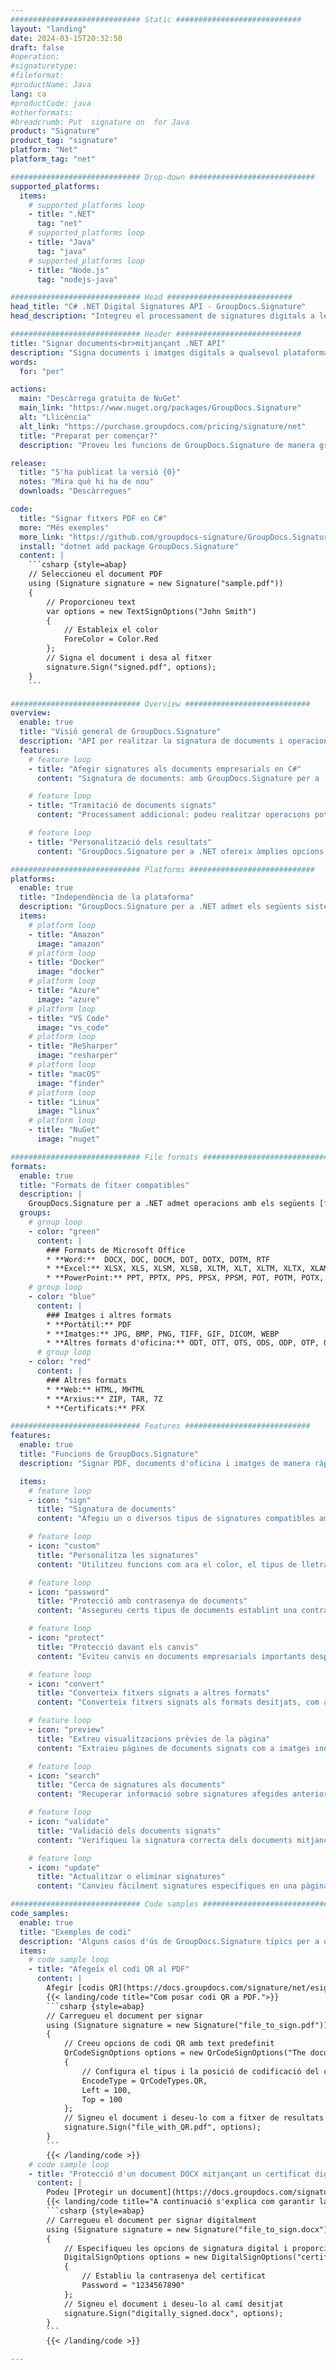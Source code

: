 ```yaml
---
############################# Static ############################
layout: "landing"
date: 2024-03-15T20:32:50
draft: false
#operation: 
#signaturetype: 
#fileformat: 
#productName: Java
lang: ca
#productCode: java
#otherformats: 
#breadcrumb: Put  signature on  for Java
product: "Signature"
product_tag: "signature"
platform: "Net"
platform_tag: "net"

############################# Drop-down ############################
supported_platforms:
  items:
    # supported_platforms loop
    - title: ".NET"
      tag: "net"
    # supported_platforms loop
    - title: "Java"
      tag: "java"
    # supported_platforms loop
    - title: "Node.js"
      tag: "nodejs-java"

############################# Head ############################
head_title: "C# .NET Digital Signatures API - GroupDocs.Signature"
head_description: "Integreu el processament de signatures digitals a les vostres aplicacions .NET mitjançant GroupDocs.Signature. Assegureu els vostres fitxers amb signatures de manera ràpida i eficient."

############################# Header ############################
title: "Signar documents<br>mitjançant .NET API"
description: "Signa documents i imatges digitals a qualsevol plataforma utilitzant les nostres API flexibles i solucions basades en aplicacions per a programadors i usuaris finals."
words:
  for: "per"

actions:
  main: "Descàrrega gratuïta de NuGet"
  main_link: "https://www.nuget.org/packages/GroupDocs.Signature"
  alt: "Llicència"
  alt_link: "https://purchase.groupdocs.com/pricing/signature/net"
  title: "Preparat per començar?"
  description: "Proveu les funcions de GroupDocs.Signature de manera gratuïta o sol·liciteu una llicència"

release:
  title: "S'ha publicat la versió {0}"
  notes: "Mira què hi ha de nou"
  downloads: "Descàrregues"

code:
  title: "Signar fitxers PDF en C#"
  more: "Més exemples"
  more_link: "https://github.com/groupdocs-signature/GroupDocs.Signature-for-.NET"
  install: "dotnet add package GroupDocs.Signature"
  content: |
    ```csharp {style=abap}   
    // Seleccioneu el document PDF
    using (Signature signature = new Signature("sample.pdf"))
    {
        // Proporcioneu text
        var options = new TextSignOptions("John Smith")
        {
            // Estableix el color
            ForeColor = Color.Red
        };
        // Signa el document i desa al fitxer
        signature.Sign("signed.pdf", options);
    }
    ```

############################# Overview ############################
overview:
  enable: true
  title: "Visió general de GroupDocs.Signature"
  description: "API per realitzar la signatura de documents i operacions relacionades en aplicacions .NET"
  features:
    # feature loop
    - title: "Afegir signatures als documents empresarials en C#"
      content: "Signatura de documents: amb GroupDocs.Signature per a .NET, podeu afegir diversos tipus de signatures, com ara text, imatges, codis de barres i certificats digitals, als documents PDF i Office. Aquesta API us permet signar els vostres documents amb gairebé qualsevol tipus de dades, incloses les metadades ocultes."

    # feature loop
    - title: "Tramitació de documents signats"
      content: "Processament addicional: podeu realitzar operacions potents en documents signats mitjançant GroupDocs.Signature. Això inclou la cerca de signatures existents als documents empresarials i verificar-les mitjançant criteris específics. A més, podeu recuperar la informació del document i les pàgines de vista prèvia mitjançant aquesta API .NET."

    # feature loop
    - title: "Personalització dels resultats"
      content: "GroupDocs.Signature per a .NET ofereix àmplies opcions de personalització. Podeu col·locar signatures amb precisió a qualsevol lloc de la pàgina del document i ajustar-ne l'aparença mitjançant una varietat de paràmetres. A més, aquesta API admet desar documents processats en una àmplia gamma de formats compatibles."

############################# Platforms ############################
platforms:
  enable: true
  title: "Independència de la plataforma"
  description: "GroupDocs.Signature per a .NET admet els següents sistemes operatius, marcs i gestors de paquets"
  items:
    # platform loop
    - title: "Amazon"
      image: "amazon"
    # platform loop
    - title: "Docker"
      image: "docker"
    # platform loop
    - title: "Azure"
      image: "azure"
    # platform loop
    - title: "VS Code"
      image: "vs_code"
    # platform loop
    - title: "ReSharper"
      image: "resharper"
    # platform loop
    - title: "macOS"
      image: "finder"
    # platform loop
    - title: "Linux"
      image: "linux"
    # platform loop
    - title: "NuGet"
      image: "nuget"

############################# File formats ############################
formats:
  enable: true
  title: "Formats de fitxer compatibles"
  description: |
    GroupDocs.Signature per a .NET admet operacions amb els següents [formats de fitxer](https://docs.groupdocs.com/signature/net/supported-document-formats/).
  groups:
    # group loop
    - color: "green"
      content: |
        ### Formats de Microsoft Office
        * **Word:**  DOCX, DOC, DOCM, DOT, DOTX, DOTM, RTF
        * **Excel:** XLSX, XLS, XLSM, XLSB, XLTM, XLT, XLTM, XLTX, XLAM, SXC, SpreadsheetML
        * **PowerPoint:** PPT, PPTX, PPS, PPSX, PPSM, POT, POTM, POTX, PPTM
    # group loop
    - color: "blue"
      content: |
        ### Imatges i altres formats
        * **Portàtil:** PDF
        * **Imatges:** JPG, BMP, PNG, TIFF, GIF, DICOM, WEBP
        * **Altres formats d'oficina:** ODT, OTT, OTS, ODS, ODP, OTP, ODG
      # group loop
    - color: "red"
      content: |
        ### Altres formats
        * **Web:** HTML, MHTML
        * **Arxius:** ZIP, TAR, 7Z
        * **Certificats:** PFX

############################# Features ############################
features:
  enable: true
  title: "Funcions de GroupDocs.Signature"
  description: "Signar PDF, documents d'oficina i imatges de manera ràpida i precisa"

  items:
    # feature loop
    - icon: "sign"
      title: "Signatura de documents"
      content: "Afegiu un o diversos tipus de signatures compatibles amb precisió a qualsevol posició especificada dels documents empresarials."

    # feature loop
    - icon: "custom"
      title: "Personalitza les signatures"
      content: "Utilitzeu funcions com ara el color, el tipus de lletra, la vora, la rotació, etc., per configurar l'aspecte de les signatures."

    # feature loop
    - icon: "password"
      title: "Protecció amb contrasenya de documents"
      content: "Assegureu certs tipus de documents establint una contrasenya després de signar."

    # feature loop
    - icon: "protect"
      title: "Protecció davant els canvis"
      content: "Eviteu canvis en documents empresarials importants després d'afegir una signatura amb un certificat digital."

    # feature loop
    - icon: "convert"
      title: "Converteix fitxers signats a altres formats"
      content: "Converteix fitxers signats als formats desitjats, com ara desar un document de Word com a PDF."

    # feature loop
    - icon: "preview"
      title: "Extreu visualitzacions prèvies de la pàgina"
      content: "Extraieu pàgines de documents signats com a imatges individuals per a un processament futur."

    # feature loop
    - icon: "search"
      title: "Cerca de signatures als documents"
      content: "Recuperar informació sobre signatures afegides anteriorment en documents específics."

    # feature loop
    - icon: "validate"
      title: "Validació dels documents signats"
      content: "Verifiqueu la signatura correcta dels documents mitjançant funcions de validació."

    # feature loop
    - icon: "update"
      title: "Actualitzar o eliminar signatures"
      content: "Canvieu fàcilment signatures específiques en una pàgina, modifiqueu-ne el text o suprimiu-les sense cap problema."

############################# Code samples ############################
code_samples:
  enable: true
  title: "Exemples de codi"
  description: "Alguns casos d'ús de GroupDocs.Signature típics per a operacions .NET"
  items:
    # code sample loop
    - title: "Afegeix el codi QR al PDF"
      content: |
        Afegir [codis QR](https://docs.groupdocs.com/signature/net/esign-document-with-qr-code-signature/) a pàgines específiques de documents PDF pot millorar els processos empresarials. A continuació es mostra un exemple de com afegir un codi QR mitjançant GroupDocs.Signature.
        {{< landing/code title="Com posar codi QR a PDF.">}}
        ```csharp {style=abap}
        // Carregueu el document per signar
        using (Signature signature = new Signature("file_to_sign.pdf"))
        {
            // Creeu opcions de codi QR amb text predefinit
            QrCodeSignOptions options = new QrCodeSignOptions("The document is approved by John Smith")
            {
                // Configura el tipus i la posició de codificació del codi QR a la pàgina
                EncodeType = QrCodeTypes.QR,
                Left = 100,
                Top = 100
            };
            // Signeu el document i deseu-lo com a fitxer de resultats
            signature.Sign("file_with_QR.pdf", options);
        }
        ```
        {{< /landing/code >}}
    # code sample loop
    - title: "Protecció d'un document DOCX mitjançant un certificat digital"
      content: |
        Podeu [Protegir un document](https://docs.groupdocs.com/signature/net/esign-document-with-digital-signature/) utilitzant signatures personals o corporatives emmagatzemades com a certificats digitals. Aquests documents protegits no es poden modificar sense invalidar la signatura.
        {{< landing/code title="A continuació s'explica com garantir la integritat del document.">}}
        ```csharp {style=abap}   
        // Carregueu el document per signar digitalment
        using (Signature signature = new Signature("file_to_sign.docx"))
        {
            // Especifiqueu les opcions de signatura digital i proporcioneu el camí al fitxer de certificat
            DigitalSignOptions options = new DigitalSignOptions("certificate.pfx")
            {
                // Establiu la contrasenya del certificat
                Password = "1234567890"
            };
            // Signeu el document i deseu-lo al camí desitjat
            signature.Sign("digitally_signed.docx", options);
        }
        ```
        {{< /landing/code >}}

---
```

